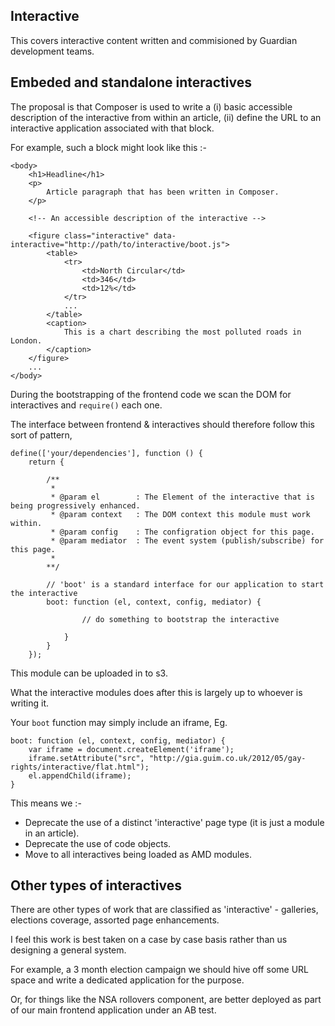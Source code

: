 Interactive
-----------

This covers interactive content written and commisioned by Guardian development teams.

## Embeded and standalone interactives 

The proposal is that Composer is used to write a (i) basic accessible description of the interactive from within an article, (ii) define the URL to
an interactive application associated with that block.

For example, such a block might look like this :-

```
<body>
    <h1>Headline</h1>
    <p>
        Article paragraph that has been written in Composer.
    </p>
   
    <!-- An accessible description of the interactive -->

    <figure class="interactive" data-interactive="http://path/to/interactive/boot.js">
        <table>
            <tr>
                <td>North Circular</td>
                <td>346</td>
                <td>12%</td>
            </tr>
            ...
        </table>
        <caption>
            This is a chart describing the most polluted roads in London. 
        </caption>
    </figure>
    ...
</body>
```

During the bootstrapping of the frontend code we scan the DOM for interactives and `require()` each one. 

The interface between frontend & interactives should therefore follow this sort of pattern,

```
define(['your/dependencies'], function () {
    return {

        /**
         *
         * @param el        : The Element of the interactive that is being progressively enhanced. 
         * @param context   : The DOM context this module must work within.
         * @param config    : The configration object for this page. 
         * @param mediator  : The event system (publish/subscribe) for this page.
         *
        **/

        // 'boot' is a standard interface for our application to start the interactive
        boot: function (el, context, config, mediator) {

                // do something to bootstrap the interactive

            }
        }
    });
```

This module can be uploaded in to s3.

What the interactive modules does after this is largely up to whoever is writing it.

Your `boot` function may simply include an iframe, Eg.

```
boot: function (el, context, config, mediator) {
    var iframe = document.createElement('iframe');
    iframe.setAttribute("src", "http://gia.guim.co.uk/2012/05/gay-rights/interactive/flat.html");
    el.appendChild(iframe);
}
```

This means we :-

 - Deprecate the use of a distinct 'interactive' page type (it is just a module in an article).
 - Deprecate the use of code objects.
 - Move to all interactives being loaded as AMD modules.

## Other types of interactives

There are other types of work that are classified as 'interactive' - galleries, elections coverage, assorted page enhancements.

I feel this work is best taken on a case by case basis rather than us designing a general system.

For example, a 3 month election campaign we should hive off some URL space and write a dedicated application for the purpose. 

Or, for things like the NSA rollovers component, are better deployed as part of our main frontend application under an AB test.
